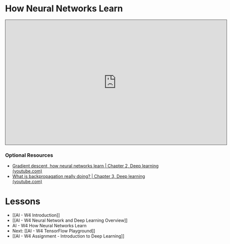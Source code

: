 
# How Neural Networks Learn

<iframe src="https://egator.hosted.panopto.com/Panopto/Pages/Embed.aspx?id=825eec4d-a1c9-4fca-8a44-b15801887843&autoplay=false&offerviewer=true&showtitle=true&showbrand=true&captions=false&interactivity=all" height="405" width="720" style="border: 1px solid #464646;" allowfullscreen allow="autoplay" aria-label="Panopto Embedded Video Player" aria-description="How Neural Networks Learn" ></iframe>

### Optional Resources
- [Gradient descent, how neural networks learn | Chapter 2, Deep learning (youtube.com)](https://www.youtube.com/watch?v=IHZwWFHWa-w&ab_channel=3Blue1Brown)
- [What is backpropagation really doing? | Chapter 3, Deep learning (youtube.com)](https://www.youtube.com/watch?v=Ilg3gGewQ5U&ab_channel=3Blue1Brown)

# Lessons
- [[AI - W4 Introduction]]
- [[AI - W4 Neural Network and Deep Learning Overview]]
- AI - W4 How Neural Networks Learn
- Next: [[AI - W4 TensorFlow Playground]]
- [[AI - W4 Assignment - Introduction to Deep Learning]]